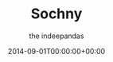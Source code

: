 ---
title: "Sochny"
date: 2014-09-01T00:00:00+00:00
draft: false
author: "the indeepandas"
cover: "the-indeepandas/the-indeepandas-sochny-large.jpg"
tracks: [
    { title: "Intoxicated Bubmlebee", length: "02:37", is_explicit: false },
    { title: "Red Stains", length: "02:42", is_explicit: false },
    { title: "Малая (2012 Remastered)", length: "04:33", is_explicit: true }
]
services: [
    { type: "apple", url: "https://music.apple.com/us/album/sochny-single/912542614" },
    { type: "deezer", url: "https://www.deezer.com/ru/album/8752991" },
    { type: "spotify", url: "https://open.spotify.com/album/0ZAk9kiICZucwKbwijXRot" },
    { type: "yandex", url: "https://music.yandex.ru/album/2144179" },
    { type: "youtube", url: "https://music.youtube.com/playlist?list=OLAK5uy_m5ytlX6ebs4-49awMM-Px0DFBh_HlTIKk" }
]
tags: 
    - "the indeepandas"
    - "alternative"
    - "indie rock"
---